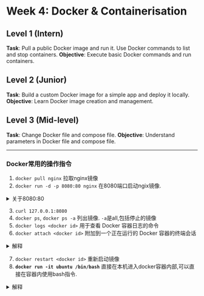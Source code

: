 # Week 4: Docker & Containerisation

## Level 1 (Intern)
**Task**: Pull a public Docker image and run it. Use Docker commands to list and stop containers.
**Objective**: Execute basic Docker commands and run containers.

## Level 2 (Junior)
**Task**: Build a custom Docker image for a simple app and deploy it locally.
**Objective**: Learn Docker image creation and management.

## Level 3 (Mid-level)
**Task**: Change Docker file and compose file.
**Objective**: Understand parameters in Docker file and compose file.

-------------------

### Docker常用的操作指令
1. `docker pull nginx` 拉取nginx镜像
2. `docker run -d -p 8080:80 nginx` 在8080端口启动ngix镜像.
   
<details>
  <summary> 关于8080:80</summary>
是的，`docker run -d -p 8080:80 nginx` 中的 `:80` 是指容器内部的端口。

### 解释

- **`8080:80`**：
  - `8080`：主机上的端口。
  - `80`：容器内部的端口。

### 工作原理

- 当你运行这个命令时，Docker 会启动一个 Nginx 容器。
- 容器内部的 Nginx 服务监听的是端口 `80`。
- 通过 `-p 8080:80`，你将主机的 `8080` 端口映射到容器的 `80` 端口。
- 这样，你可以通过访问 `http://localhost:8080` 来访问容器中运行的 Nginx 服务。

这种端口映射允许你从主机访问容器内的服务。
</details>

3. `curl 127.0.0.1:8080`
4. `docker ps`, `docker ps -a` 列出镜像. `-a`是all,包括停止的镜像
5. `docker logs <docker id>` 用于查看 Docker 容器日志的命令
6. `docker attach <docker id>` 附加到一个正在运行的 Docker 容器的终端会话

<details>
  <summary>解释</summary>
`docker attach c4f1d8382bfa` 用于附加到一个正在运行的 Docker 容器的终端会话。

### 解释

- **`docker attach`**：命令用于连接到一个正在运行的容器。
- **`c4f1d8382bfa`**：这是容器的 ID（或名称）。

### 用途

- 直接与容器的标准输入、输出和错误流交互。
- 适合需要与容器内应用进行交互的场景。

### 注意事项

- 附加到容器后，输入和输出会直接连接到容器的终端。
- 如果容器没有运行交互式终端，可能无法看到输出。
- 使用 `Ctrl + P`，然后 `Ctrl + Q` 可以安全地从容器分离而不停止容器。

`docker attach` 适用于需要实时与容器交互的情况。
</details>

7. `docker restart <docker id>` 重新启动镜像
8. **`docker run -it ubuntu /bin/bash`** 直接在本机进入docker容器内部,可以直接在容器内使用bash指令.

<details>
  <summary>解释</summary>
`docker run -it ubuntu /bin/bash` 命令用于启动一个新的 Ubuntu 容器，并在其中打开一个交互式 Bash shell。

### 解释

- **`docker run`**：启动一个新的容器。
- **`-it`**：
  - `-i`：保持标准输入打开，以便与容器交互。
  - `-t`：分配一个伪终端。
- **`ubuntu`**：使用 Ubuntu 镜像。
- **`/bin/bash`**：在容器中运行 Bash shell。

### 用途

- 启动一个 Ubuntu 容器，并进入一个交互式 Bash 会话。
- 适合需要在容器内手动执行命令或进行调试的场景。

### 结果

- 你会进入容器的 Bash shell，可以像在本地终端一样执行命令。
- 退出 Bash shell（使用 `exit`）会停止并退出容器。
</details>
